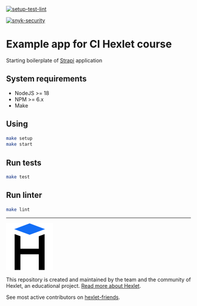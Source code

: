 [![setup-test-lint](https://github.com/MayukAA/hexlet-ci-app/actions/workflows/setup-test-lint.yml/badge.svg)](https://github.com/MayukAA/hexlet-ci-app/actions/workflows/setup-test-lint.yml)

[![snyk-security](https://github.com/MayukAA/hexlet-ci-app/actions/workflows/snyk-security.yml/badge.svg)](https://github.com/MayukAA/hexlet-ci-app/actions/workflows/snyk-security.yml)

# Example app for CI Hexlet course

Starting boilerplate of [Strapi](https://strapi.io/) application

## System requirements

* NodeJS >= 18
* NPM >= 6.x
* Make

## Using

```sh
make setup
make start
```

## Run tests

```sh
make test
```

## Run linter

```sh
make lint
```

---

[![Hexlet Ltd. logo](https://raw.githubusercontent.com/Hexlet/assets/master/images/hexlet_logo128.png)](https://hexlet.io/?utm_source=github&utm_medium=link&utm_campaign=hexlet-ci-app)

This repository is created and maintained by the team and the community of Hexlet, an educational project. [Read more about Hexlet](https://hexlet.io/?utm_source=github&utm_medium=link&utm_campaign=hexlet-ci-app).

See most active contributors on [hexlet-friends](https://friends.hexlet.io/).
